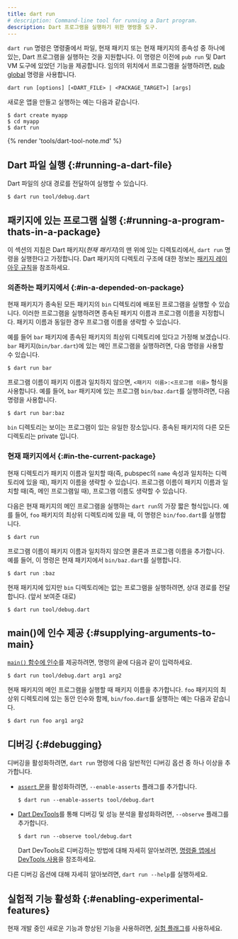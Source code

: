 ```yaml
---
title: dart run
# description: Command-line tool for running a Dart program.
description: Dart 프로그램을 실행하기 위한 명령줄 도구.
---
```


`dart run` 명령은 명령줄에서 파일, 현재 패키지 또는 현재 패키지의 종속성 중 하나에 있는, 
Dart 프로그램을 실행하는 것을 지원합니다. 
이 명령은 이전에 `pub run` 및 Dart VM 도구에 있었던 기능을 제공합니다. 
임의의 위치에서 프로그램을 실행하려면, [pub global](/tools/pub/cmd/pub-global) 명령을 사용합니다.

```plaintext
dart run [options] [<DART_FILE> | <PACKAGE_TARGET>] [args]
```

새로운 앱을 만들고 실행하는 예는 다음과 같습니다.

```console
$ dart create myapp
$ cd myapp
$ dart run
```

{% render 'tools/dart-tool-note.md' %}

## Dart 파일 실행 {:#running-a-dart-file}

Dart 파일의 상대 경로를 전달하여 실행할 수 있습니다.

```console
$ dart run tool/debug.dart
```

## 패키지에 있는 프로그램 실행 {:#running-a-program-thats-in-a-package}

이 섹션의 지침은 Dart 패키지(_현재 패키지_)의 맨 위에 있는 디렉토리에서, 
`dart run` 명령을 실행한다고 가정합니다. 
Dart 패키지의 디렉토리 구조에 대한 정보는 [패키지 레이아웃 규칙](/guides/libraries/create-packages)을 참조하세요.

### 의존하는 패키지에서 {:#in-a-depended-on-package}

현재 패키지가 종속된 모든 패키지의 `bin` 디렉토리에 배포된 프로그램을 실행할 수 있습니다. 
이러한 프로그램을 실행하려면 종속된 패키지 이름과 프로그램 이름을 지정합니다. 
패키지 이름과 동일한 경우 프로그램 이름을 생략할 수 있습니다.

예를 들어 `bar` 패키지에 종속된 패키지의 최상위 디렉토리에 있다고 가정해 보겠습니다. 
`bar` 패키지(`bin/bar.dart`)에 있는 메인 프로그램을 실행하려면, 다음 명령을 사용할 수 있습니다.

```console
$ dart run bar
```

프로그램 이름이 패키지 이름과 일치하지 않으면, `<패키지 이름>:<프로그램 이름>` 형식을 사용합니다. 
예를 들어, `bar` 패키지에 있는 프로그램 `bin/baz.dart`를 실행하려면, 다음 명령을 사용합니다.

```console
$ dart run bar:baz
```

`bin` 디렉토리는 보이는 프로그램이 있는 유일한 장소입니다. 
종속된 패키지의 다른 모든 디렉토리는 private 입니다.

### 현재 패키지에서 {:#in-the-current-package}

현재 디렉토리가 패키지 이름과 일치할 때(즉, pubspec의 `name` 속성과 일치하는 디렉토리에 있을 때), 
패키지 이름을 생략할 수 있습니다. 
프로그램 이름이 패키지 이름과 일치할 때(즉, 메인 프로그램일 때), 프로그램 이름도 생략할 수 있습니다.

다음은 현재 패키지의 메인 프로그램을 실행하는 `dart run`의 가장 짧은 형식입니다. 
예를 들어, `foo` 패키지의 최상위 디렉토리에 있을 때, 이 명령은 `bin/foo.dart`를 실행합니다.

```console
$ dart run
```

프로그램 이름이 패키지 이름과 일치하지 않으면 콜론과 프로그램 이름을 추가합니다. 
예를 들어, 이 명령은 현재 패키지에서 `bin/baz.dart`를 실행합니다.

```console
$ dart run :baz
```

현재 패키지에 있지만 `bin` 디렉토리에는 없는 프로그램을 실행하려면, 상대 경로를 전달합니다. (앞서 보여준 대로)

```console
$ dart run tool/debug.dart
```

## main()에 인수 제공 {:#supplying-arguments-to-main}

[`main()` 함수에 인수][args]를 제공하려면, 명령의 끝에 다음과 같이 입력하세요.

```console
$ dart run tool/debug.dart arg1 arg2
```

현재 패키지의 메인 프로그램을 실행할 때 패키지 이름을 추가합니다. 
`foo` 패키지의 최상위 디렉토리에 있는 동안 인수와 함께, 
`bin/foo.dart`를 실행하는 예는 다음과 같습니다.

```console
$ dart run foo arg1 arg2
```

[args]: /language/functions#the-main-function

## 디버깅 {:#debugging}

디버깅을 활성화하려면, `dart run` 명령에 다음 일반적인 디버깅 옵션 중 하나 이상을 추가합니다.

- [`assert` 문][assert]을 활성화하려면, `--enable-asserts` 플래그를 추가합니다.

  ```console
  $ dart run --enable-asserts tool/debug.dart
  ```

- [Dart DevTools](/tools/dart-devtools)를 통해 디버깅 및 성능 분석을 활성화하려면, 
  `--observe` 플래그를 추가합니다.

  ```console
  $ dart run --observe tool/debug.dart
  ```

  Dart DevTools로 디버깅하는 방법에 대해 자세히 알아보려면, 
  [명령줄 앱에서 DevTools 사용][Using DevTools with a command-line app]을 참조하세요.

다른 디버깅 옵션에 대해 자세히 알아보려면, `dart run --help`를 실행하세요.

[assert]: /language/error-handling#assert
[Using DevTools with a command-line app]: /tools/dart-devtools#using-devtools-with-a-command-line-app

## 실험적 기능 활성화 {:#enabling-experimental-features}

현재 개발 중인 새로운 기능과 향상된 기능을 사용하려면, 
[실험 플래그](/tools/experiment-flags)를 사용하세요.
